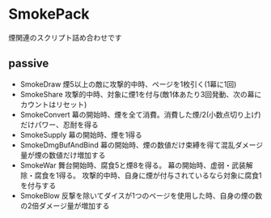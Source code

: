 # SmokePack
煙関連のスクリプト詰め合わせです

## passive
- SmokeDraw
    煙5以上の敵に攻撃的中時、ページを1枚引く(1幕に1回) 
- SmokeShare
    攻撃的中時、対象に煙1を付与(敵1体あたり3回発動、次の幕にカウントはリセット)
- SmokeConvert
    幕の開始時、煙を全て消費。消費した煙/2(小数点切り上げ)だけパワー、忍耐を得る
- SmokeSupply
    幕の開始時、煙を1得る
- SmokeDmgBufAndBind
    幕の開始時、煙の数値だけ束縛を得て混乱ダメージ量が煙の数値だけ増加する
- SmokeWar
    舞台開始時、腐食5と煙8を得る。
    幕の開始時、虚弱・武装解除・腐食を1得る。
    攻撃的中時、自身に煙が付与されているなら対象に腐食1を付与する
- SmokeBlow
    反撃を除いてダイスが1つのページを使用した時、自身の煙の数の2倍ダメージ量が増加する
